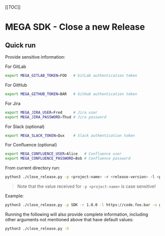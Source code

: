 [[_TOC_]]

# MEGA SDK - Close a new Release


## Quick run

Provide sensitive information:

For GitLab
```sh
export MEGA_GITLAB_TOKEN=FOO   # GitLab authentication token
```
For GitHub
```sh
export MEGA_GITHUB_TOKEN=BAR   # GitHub authentication token
```
For Jira
```sh
export MEGA_JIRA_USER=Fred     # Jira user
export MEGA_JIRA_PASSWORD=Thud # Jira password
```
For Slack (optional)
```sh
export MEGA_SLACK_TOKEN=Qux    # Slack authentication token
```
For Confluence (optional)
```sh
export MEGA_CONFLUENCE_USER=Alice   # Confluence user
export MEGA_CONFLUENCE_PASSWORD=Bob # Confluence password
```

From current directory run:
```sh
python3 ./close_release.py -p <project-name> -r <release-version> -l <private-git-host-url> -u <private-git-remote-url> -j <project-management-url> -v <public-git-remote-url> -w <wiki-url> -i <wiki-page-id>
```

> Note that the value received for `-p <project-name>` is case sensitive!

Example:
```sh
python3 ./close_release.py -p SDK -r 1.0.0 -l https://code.foo.bar -u git@foo.bar:proj/proj.git -j https://jira.foo.bar -v git@github.com:owner/proj.git -w https://confluence.foo.bar -i 1234567
```

Running the following will also provide complete information, including other arguments not mentioned above that have default values:
```sh
python3 ./close_release.py -h
```
